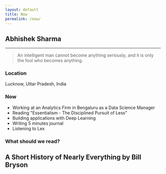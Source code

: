 ```yaml
---
layout: default
title: Now
permalink: /now/
---
```


## Abhishek Sharma
---

> An intelligent man cannot become anything seriously, and it is only the fool who becomes anything.

### Location
Lucknow, Uttar Pradesh, India

### Now
- Working at an Analytics Firm in Bengaluru as a Data Science Manager
- Reading "Essentialism - The Disciplined Pursuit of Less" 
- Building applications with Deep Learning
- Writing 5 minutes journal
- Listening to Lex

### What should we read?
A Short History of Nearly Everything by Bill Bryson
---